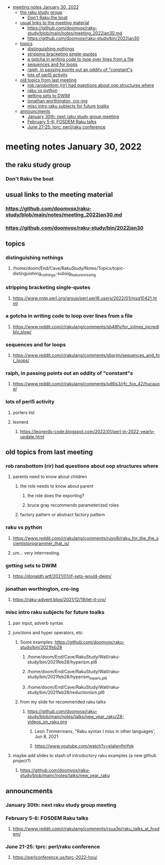 - [meeting notes January 30, 2022](#orga294309)
  - [the raku study group](#org5ba454f)
    - [Don't Raku the boat](#org7c98559)
  - [usual links to the meeting material](#org8291dc8)
    - [<https://github.com/doomvox/raku-study/blob/main/notes/meeting_2022jan30.md>](#orge207910)
    - [<https://github.com/doomvox/raku-study/bin/2022jan30>](#org9414fb7)
  - [topics](#org861f3f7)
    - [distinguishing nothings](#orgfef0207)
    - [stripping bracketing single-quotes](#orgd47ef0d)
    - [a gotcha in writing code to loop over lines from a file](#orga0b60dc)
    - [sequences and for loops](#org52b1c29)
    - [raiph, in passing points out an oddity of "constant"s](#org3f2c200)
    - [lots of perl5 activity](#orgf8aa0f2)
  - [old topics from last meeting](#orgdc57883)
    - [rob ransbottom (rir) had questions about oop structures where](#orgd03a8f6)
    - [raku vs python](#orgd765b4c)
    - [getting sets to DWIM](#org0ab58ec)
    - [jonathan worthington, cro-ing](#org782bbcb)
    - [misc intro raku subjects for future toalks](#org9336eab)
  - [announcments](#org3939dd7)
    - [January 30th: next raku study group meeting](#orgc9014b5)
    - [February 5-6: FOSDEM Raku talks](#org14fd931)
    - [June 21-25: tprc: perl/raku conference](#orgfc8c184)


<a id="orga294309"></a>

# meeting notes January 30, 2022


<a id="org5ba454f"></a>

## the raku study group


<a id="org7c98559"></a>

### Don't Raku the boat


<a id="org8291dc8"></a>

## usual links to the meeting material


<a id="orge207910"></a>

### <https://github.com/doomvox/raku-study/blob/main/notes/meeting_2022jan30.md>


<a id="org9414fb7"></a>

### <https://github.com/doomvox/raku-study/bin/2022jan30>


<a id="org861f3f7"></a>

## topics


<a id="orgfef0207"></a>

### distinguishing nothings

1.  /home/doom/End/Cave/RakuStudy/Notes/Topics/topic-distinguishing<sub>nothings</sub>-subsig<sub>feature</sub><sub>missing</sub>


<a id="orgd47ef0d"></a>

### stripping bracketing single-quotes

1.  <https://www.nntp.perl.org/group/perl.perl6.users/2022/01/msg10421.html>


<a id="orga0b60dc"></a>

### a gotcha in writing code to loop over lines from a file

1.  <https://www.reddit.com/r/rakulang/comments/sb48fy/for_iolines_incredibly_slow/>


<a id="org52b1c29"></a>

### sequences and for loops

1.  <https://www.reddit.com/r/rakulang/comments/sbsrjm/sequences_and_for_loops/>


<a id="org3f2c200"></a>

### raiph, in passing points out an oddity of "constant"s

1.  <https://www.reddit.com/r/rakulang/comments/sd6ls3/rfc_foo_42/hucauoe/>


<a id="orgf8aa0f2"></a>

### lots of perl5 activity

1.  porters list

2.  leonerd

    1.  <https://leonerds-code.blogspot.com/2022/01/perl-in-2022-yearly-update.html>


<a id="orgdc57883"></a>

## old topics from last meeting


<a id="orgd03a8f6"></a>

### rob ransbottom (rir) had questions about oop structures where

1.  parents need to know about children

    1.  the role needs to know about parent
    
        1.  the role does the exporting?
        
        2.  bruce gray recommends parameterized roles
    
    2.  factory pattern or abstract factory pattern


<a id="orgd765b4c"></a>

### raku vs python

1.  <https://www.reddit.com/r/rakulang/comments/ruyo9j/raku_for_the_the_scientistprogrammer_that_is/>

2.  um&#x2026; very interrresting.


<a id="org0ab58ec"></a>

### getting sets to DWIM

1.  <https://donaldh.wtf/2021/01/if-sets-would-dwim/>


<a id="org782bbcb"></a>

### jonathan worthington, cro-ing

1.  <https://raku-advent.blog/2021/12/19/let-it-cro/>


<a id="org9336eab"></a>

### misc intro raku subjects for future toalks

1.  pair input, adverb syntax

2.  junctions and hyper operators, etc:

    1.  Some examples: <https://github.com/doomvox/raku-study/bin/2021feb28>
    
        1.  /home/doom/End/Cave/RakuStudy/Wall/raku-study/bin/2021feb28/hyperism.pl6
        
        2.  /home/doom/End/Cave/RakuStudy/Wall/raku-study/bin/2021feb28/hyperism<sub>in</sub><sub>pairs.pl6</sub>
        
        3.  /home/doom/End/Cave/RakuStudy/Wall/raku-study/bin/2021feb28/reductionism.pl6
    
    2.  from my slide for recommended raku talks
    
        1.  <https://github.com/doomvox/raku-study/blob/main/notes/talks/new_year_raku/Z8-videos_on_raku.org>
        
            1.  Leon Timmermans, "Raku syntax I miss in other languages', Jun 8, 2021
            
            2.  <https://www.youtube.com/watch?v=elalwvfmYgk>

3.  maybe add slides to stash of introductory raku examples (a new github project?)

    1.  <https://github.com/doomvox/raku-study/blob/main//notes/talks/new_year_raku>


<a id="org3939dd7"></a>

## announcments


<a id="orgc9014b5"></a>

### January 30th: next raku study group meeting


<a id="org14fd931"></a>

### February 5-6: FOSDEM Raku talks

1.  <https://www.reddit.com/r/rakulang/comments/rsua3p/raku_talks_at_fosdem/>


<a id="orgfc8c184"></a>

### June 21-25: tprc: perl/raku conference

1.  <https://perlconference.us/tprc-2022-hou/>
